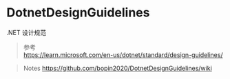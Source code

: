 # DotnetDesignGuidelines
.NET 设计规范

> 参考    
> https://learn.microsoft.com/en-us/dotnet/standard/design-guidelines/      

> Notes https://github.com/bopin2020/DotnetDesignGuidelines/wiki    

